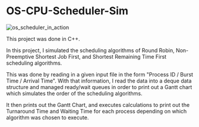 # OS-CPU-Scheduler-Sim

![os_scheduler_in_action](https://user-images.githubusercontent.com/48579650/125851734-66b06e5e-5eb0-4f96-9ced-2e1df1c007df.gif)


This project was done in C++.

In this project, I simulated the scheduling algorithms of Round Robin, Non-Preemptive Shortest Job First, and Shortest Remaining Time First scheduling algorithms.

This was done by reading in a given input file in the form "Process ID / Burst Time / Arrival Time". With that information, I read the data into a deque data structure and managed ready/wait queues in order to print out a Gantt chart which simulates the order of the scheduling algorithms.

It then prints out the Gantt Chart, and executes calculations to print out the Turnaround Time and Waiting Time for each process depending on which algorithm was chosen to execute.
